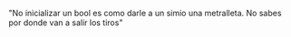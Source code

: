 "No inicializar un bool es como darle a un simio una metralleta. No sabes por donde van a salir los tiros"
